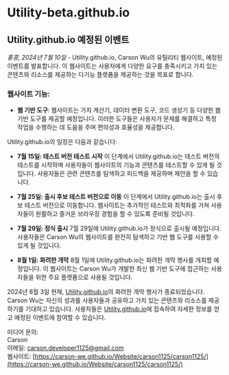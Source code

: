 # Utility-beta.github.io

## Utility.github.io 예정된 이벤트

*홍콩, 2024년 7월 10일* - Utility.github.io, Carson Wu의 유틸리티 웹사이트, 예정된 이벤트를 발표합니다. 이 웹사이트는 사용자에게 다양한 요구를 충족시키고 가치 있는 콘텐츠와 리소스를 제공하는 다기능 플랫폼을 제공하는 것을 목표로 합니다.

### 웹사이트 기능:

- **웹 기반 도구**: 웹사이트는 가치 계산기, 데이터 변환 도구, 코드 생성기 등 다양한 웹 기반 도구를 제공할 예정입니다. 이러한 도구들은 사용자가 문제를 해결하고 특정 작업을 수행하는 데 도움을 주며 편의성과 효율성을 제공합니다.

Utility.github.io의 일정은 다음과 같습니다:

- **7월 15일: 테스트 버전 테스트 시작**
  이 단계에서 Utility.github.io는 테스트 버전의 테스트를 시작하며 사용자들이 웹사이트의 기능과 콘텐츠를 테스트할 수 있게 될 것입니다. 사용자들은 관련 콘텐츠를 탐색하고 피드백을 제공하며 제안을 할 수 있습니다.

- **7월 25일: 출시 후보 테스트 버전으로 이동**
  이 단계에서 Utility.github.io는 출시 후보 테스트 버전으로 이동합니다. 웹사이트는 추가적인 테스트와 최적화를 거쳐 사용자들이 원활하고 즐거운 브라우징 경험을 할 수 있도록 준비될 것입니다.

- **7월 29일: 정식 출시**
  7월 29일에 Utility.github.io가 정식으로 출시될 예정입니다. 사용자들은 Carson Wu의 웹사이트를 완전히 탐색하고 기반 웹 도구를 사용할 수 있게 될 것입니다.

- **8월 1일: 화려한 개막**
  8월 1일에 Utility.github.io는 화려한 개막 행사를 개최할 예정입니다. 이 웹사이트는 Carson Wu가 개발한 최신 웹 기반 도구에 접근하는 사용자들을 위한 주요 플랫폼으로 사용될 것입니다.

2024년 8월 3일 현재, [Utility.github.io](https://carson-we.github.io/Website/Utility/Utility.github.io/)의 화려한 개막 행사가 종료되었습니다. Carson Wu는 자신의 성과를 사용자들과 공유하고 가치 있는 콘텐츠와 리소스를 제공하기를 기대하고 있습니다. 사용자들은 [Utility.github.io](https://carson-we.github.io/Website/Utility/Utility.github.io/)에 접속하여 자세한 정보를 얻고 예정된 이벤트에 참여할 수 있습니다.

미디어 문의:<br>
Carson<br>
이메일: [carson.developer1125@gmail.com](mailto:carson.developer1125@gmail.com)<br>
웹사이트: [https://carson-we.github.io/Website/carson1125/carson1125/](https://carson-we.github.io/Website/carson1125/carson1125/)
